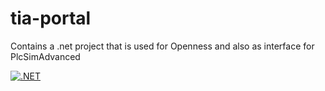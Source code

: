# tia-portal
Contains a .net project that is used for Openness and also as interface for PlcSimAdvanced 

[![.NET](https://github.com/janbiehl/tia-portal/actions/workflows/main.yml/badge.svg)](https://github.com/janbiehl/tia-portal/actions/workflows/main.yml)

